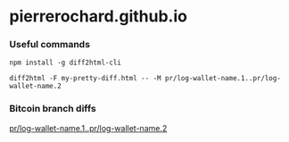 # pierrerochard.github.io

### Useful commands

`npm install -g diff2html-cli`

`diff2html -F my-pretty-diff.html -- -M pr/log-wallet-name.1..pr/log-wallet-name.2`


### Bitcoin branch diffs

[pr/log-wallet-name.1..pr/log-wallet-name.2](https://pierrerochard.github.io/bitcoin/diffs/pr_log-wallet-name_1__pr_log-wallet-name_2.html)

